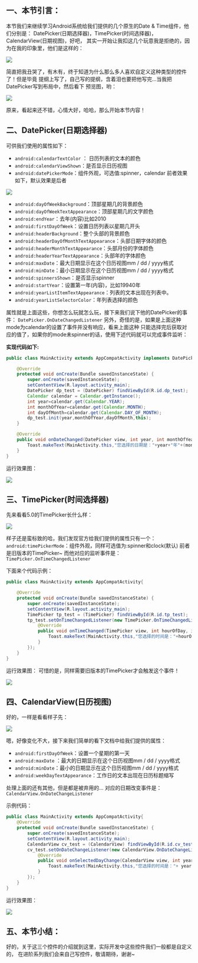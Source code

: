 ## 一、本节引言：
本节我们来继续学习Android系统给我们提供的几个原生的Date & Time组件，他们分别是： DatePicker(日期选择器)，TimePicker(时间选择器)，CalendarView(日期视图)，好吧， 其实一开始让我扣这几个玩意我是拒绝的，因为在我的印象里，他们是这样的：

![](../img/widget-100.jpg)

简直把我丑哭了，有木有，终于知道为什么那么多人喜欢自定义这种类型的控件了！但是毕竟 提纲上写了，自己写的提纲，含着泪也要把他写完...当我把DatePicker写到布局中，然后看下 预览图，哟：

![](../img/widget-101.jpg)

原来，看起来还不错，心情大好，哈哈，那么开始本节内容！


## 二、DatePicker(日期选择器)
可供我们使用的属性如下：

- `android:calendarTextColor` ： 日历列表的文本的颜色
- `android:calendarViewShown`：是否显示日历视图
- `android:datePickerMode`：组件外观，可选值:spinner，calendar 前者效果如下，默认效果是后者 

![](../img/widget-102.jpg)

- `android:dayOfWeekBackground`：顶部星期几的背景颜色
- `android:dayOfWeekTextAppearance`：顶部星期几的文字颜色
- `android:endYear`：去年(内容)比如2010
- `android:firstDayOfWeek`：设置日历列表以星期几开头
- `android:headerBackground`：整个头部的背景颜色
- `android:headerDayOfMonthTextAppearance`：头部日期字体的颜色
- `android:headerMonthTextAppearance`：头部月份的字体颜色
- `android:headerYearTextAppearance`：头部年的字体颜色
- `android:maxDate`：最大日期显示在这个日历视图mm / dd / yyyy格式
- `android:minDate`：最小日期显示在这个日历视图mm / dd / yyyy格式
- `android:spinnersShown`：是否显示spinner
- `android:startYear`：设置第一年(内容)，比如19940年
- `android:yearListItemTextAppearance`：列表的文本出现在列表中。
- `android:yearListSelectorColor`：年列表选择的颜色

属性就是上面这些，你想怎么玩就怎么玩，接下来我们说下他的DatePicker的事件： `DatePicker.OnDateChangedListener` 另外，奇怪的是，如果是上面这种mode为calendar的设置了事件并没有响应，看来上面这种 只能选择完后获取对应的值了，如果你的mode未spinner的话，使用下述代码就可以完成事件监听：

**实现代码如下:**

```java
public class MainActivity extends AppCompatActivity implements DatePicker.OnDateChangedListener{

    @Override
    protected void onCreate(Bundle savedInstanceState) {
        super.onCreate(savedInstanceState);
        setContentView(R.layout.activity_main);
        DatePicker dp_test = (DatePicker) findViewById(R.id.dp_test);
        Calendar calendar = Calendar.getInstance();
        int year=calendar.get(Calendar.YEAR);
        int monthOfYear=calendar.get(Calendar.MONTH);
        int dayOfMonth=calendar.get(Calendar.DAY_OF_MONTH);
        dp_test.init(year,monthOfYear,dayOfMonth,this);
    }

    @Override
    public void onDateChanged(DatePicker view, int year, int monthOfYear, int dayOfMonth) {
        Toast.makeText(MainActivity.this,"您选择的日期是："+year+"年"+(monthOfYear+1)+"月"+dayOfMonth+"日!",Toast.LENGTH_SHORT).show();
    }
}
```

运行效果图：

![](../img/widget-103.jpg)


## 三、TimePicker(时间选择器)
先来看看5.0的TimePicker长什么样：

![](../img/widget-104.jpg)

样子还是蛮标致的哈，我们发现官方给我们提供的属性只有一个： `android:timePickerMode`：组件外观，同样可选值为:spinner和clock(默认) 前者是旧版本的TimePicker~ 而他对应的监听事件是：`TimePicker.OnTimeChangedListener`

下面来个代码示例：

```java
public class MainActivity extends AppCompatActivity{

    @Override
    protected void onCreate(Bundle savedInstanceState) {
        super.onCreate(savedInstanceState);
        setContentView(R.layout.activity_main);
        TimePicker tp_test = (TimePicker) findViewById(R.id.tp_test);
        tp_test.setOnTimeChangedListener(new TimePicker.OnTimeChangedListener() {
            @Override
            public void onTimeChanged(TimePicker view, int hourOfDay, int minute) {
                Toast.makeText(MainActivity.this,"您选择的时间是："+hourOfDay+"时"+minute+"分!",Toast.LENGTH_SHORT).show();
            }
        });
    }
}
```

运行效果图： 可惜的是，同样需要旧版本的TimePicker才会触发这个事件！

![](../img/widget-105.jpg)


## 四、CalendarView(日历视图)
好的，一样是看看样子先：

![](../img/widget-106.jpg)

嗯，好像变化不大，接下来我们简单的看下文档中给我们提供的属性：

- `android:firstDayOfWeek`：设置一个星期的第一天
- `android:maxDate` ：最大的日期显示在这个日历视图mm / dd / yyyy格式
- `android:minDate`：最小的日期显示在这个日历视图mm / dd / yyyy格式
- `android:weekDayTextAppearance`：工作日的文本出现在日历标题缩写

处理上面的还有其他，但是都是被弃用的... 对应的日期改变事件是：`CalendarView.OnDateChangeListener`

示例代码：

```java
public class MainActivity extends AppCompatActivity{
    @Override
    protected void onCreate(Bundle savedInstanceState) {
        super.onCreate(savedInstanceState);
        setContentView(R.layout.activity_main);
        CalendarView cv_test = (CalendarView) findViewById(R.id.cv_test);
        cv_test.setOnDateChangeListener(new CalendarView.OnDateChangeListener() {
            @Override
            public void onSelectedDayChange(CalendarView view, int year, int month, int dayOfMonth) {
                Toast.makeText(MainActivity.this,"您选择的时间是："+ year + "年" + month + "月" + dayOfMonth + "日",Toast.LENGTH_SHORT).show();
            }
        });
    }
}
```

运行效果图：

![](../img/widget-107.jpg)


## 五、本节小结：
好的，关于这三个控件的介绍就到这里，实际开发中这些控件我们一般都是自定义的， 在进阶系列我们会来自己写控件，敬请期待，谢谢~